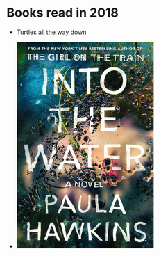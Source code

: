 
# Books read in 2018

* [Turtles all the way down](https://www.goodreads.com/book/show/35504431-turtles-all-the-way-down)

*  [![Into the Water](Into_The_Water.jpg)](https://www.goodreads.com/book/show/33151805-into-the-water)
